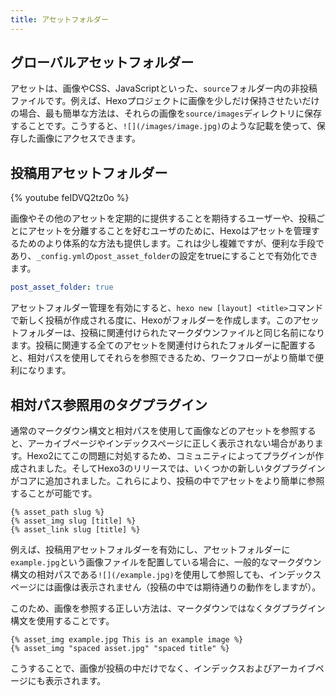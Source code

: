 ```yaml
---
title: アセットフォルダー
---
```

## グローバルアセットフォルダー

アセットは、画像やCSS、JavaScriptといった、`source`フォルダー内の非投稿ファイルです。例えば、Hexoプロジェクトに画像を少しだけ保持させたいだけの場合、最も簡単な方法は、それらの画像を`source/images`ディレクトリに保存することです。こうすると、`![](/images/image.jpg)`のような記載を使って、保存した画像にアクセスできます。

## 投稿用アセットフォルダー

{% youtube feIDVQ2tz0o %}

画像やその他のアセットを定期的に提供することを期待するユーザーや、投稿ごとにアセットを分離することを好むユーザのために、Hexoはアセットを管理するためのより体系的な方法も提供します。これは少し複雑ですが、便利な手段であり、`_config.yml`の`post_asset_folder`の設定をtrueにすることで有効化できます。

``` yaml _config.yml
post_asset_folder: true
```

アセットフォルダー管理を有効にすると、`hexo new [layout] <title>`コマンドで新しく投稿が作成される度に、Hexoがフォルダーを作成します。このアセットフォルダーは、投稿に関連付けられたマークダウンファイルと同じ名前になります。投稿に関連する全てのアセットを関連付けられたフォルダーに配置すると、相対パスを使用してそれらを参照できるため、ワークフローがより簡単で便利になります。

## 相対パス参照用のタグプラグイン

通常のマークダウン構文と相対パスを使用して画像などのアセットを参照すると、アーカイブページやインデックスページに正しく表示されない場合があります。Hexo2にてこの問題に対処するため、コミュニティによってプラグインが作成されました。そしてHexo3のリリースでは、いくつかの新しいタグプラグインがコアに追加されました。これらにより、投稿の中でアセットをより簡単に参照することが可能です。

```
{% asset_path slug %}
{% asset_img slug [title] %}
{% asset_link slug [title] %}
```

例えば、投稿用アセットフォルダーを有効にし、アセットフォルダーに`example.jpg`という画像ファイルを配置している場合に、一般的なマークダウン構文の相対パスである`![](/example.jpg)`を使用して参照しても、インデックスページには画像は表示されません（投稿の中では期待通りの動作をしますが）。

このため、画像を参照する正しい方法は、マークダウンではなくタグプラグイン構文を使用することです。

```
{% asset_img example.jpg This is an example image %}
{% asset_img "spaced asset.jpg" "spaced title" %}
```

こうすることで、画像が投稿の中だけでなく、インデックスおよびアーカイブページにも表示されます。
